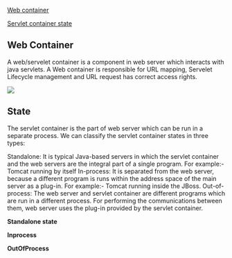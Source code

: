 [Web container](#web-container)

[Servlet container state](#state)



## Web Container 

A web/servelet container is a component in web server which interacts with java servlets. A Web container is responsible for URL mapping, Servelet Lifecycle management and URL request has correct access rights.

<img src="https://www.javatpoint.com/servletpages/servletterminology/images/servlet-container1.png">


## State

The servlet container is the part of web server which can be run in a separate process. We can classify the servlet container states in three types:

Standalone: It is typical Java-based servers in which the servlet container and the web servers are the integral part of a single program. For example:- Tomcat running by itself
In-process: It is separated from the web server, because a different program is runs within the address space of the main server as a plug-in. For example:- Tomcat running inside the JBoss.
Out-of-process: The web server and servlet container are different programs which are run in a different process. For performing the communications between them, web server uses the plug-in provided by the servlet container.

**Standalone state**

**Inprocess**

**OutOfProcess**
